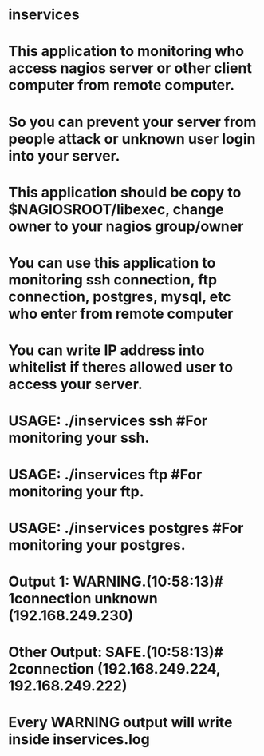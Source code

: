 # inservices
# This application to monitoring who access nagios server or other client computer from remote computer. 
# So you can prevent your server from people attack or unknown user login into your server.
# This application should be copy to $NAGIOSROOT/libexec, change owner to your nagios group/owner
# You can use this application to monitoring  ssh connection, ftp connection, postgres, mysql, etc who enter from remote computer
# You can write IP address into whitelist if theres allowed user to access your server.

# USAGE:  ./inservices ssh              #For monitoring your ssh.
# USAGE:  ./inservices ftp              #For monitoring your ftp.
# USAGE:  ./inservices postgres         #For monitoring your postgres.

# Output 1: WARNING.(10:58:13)# 1connection unknown (192.168.249.230) 
#
# Other Output: SAFE.(10:58:13)# 2connection (192.168.249.224, 192.168.249.222) 
# 
# Every WARNING output will write inside inservices.log
#
